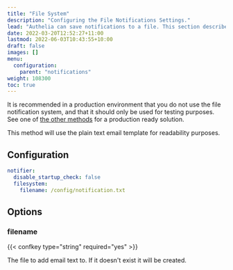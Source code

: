 ```yaml
---
title: "File System"
description: "Configuring the File Notifications Settings."
lead: "Authelia can save notifications to a file. This section describes how to configure this."
date: 2022-03-20T12:52:27+11:00
lastmod: 2022-06-03T10:43:55+10:00
draft: false
images: []
menu:
  configuration:
    parent: "notifications"
weight: 108300
toc: true
---
```


It is recommended in a production environment that you do not use the file notification system, and that it should only
be used for testing purposes. See one of [the other methods](introduction.md) for a production ready solution.

This method will use the plain text email template for readability purposes.

## Configuration

```yaml
notifier:
  disable_startup_check: false
  filesystem:
    filename: /config/notification.txt
```

## Options

### filename

{{< confkey type="string" required="yes" >}}

The file to add email text to. If it doesn't exist it will be created.
